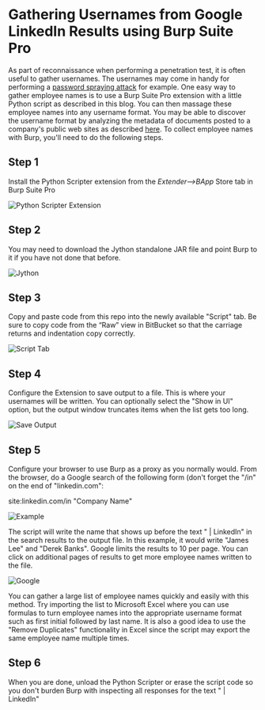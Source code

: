 # Gathering Usernames from Google LinkedIn Results using Burp Suite Pro

As part of reconnaissance when performing a penetration test, it is often useful to gather usernames. The usernames may come in handy for performing a [password spraying attack](http://www.blackhillsinfosec.com/?p=4694) for example. One easy way to gather employee names is to use a Burp Suite Pro extension with a little Python script as described in this blog. You can then massage these employee names into any username format. You may be able to discover the username format by analyzing the metadata of documents posted to a company's public web sites as described [here](http://www.blackhillsinfosec.com/?p=4694).
To collect employee names with Burp, you'll need to do the following steps.

## Step 1
Install the Python Scripter extension from the *Extender-->BApp* Store tab in Burp Suite Pro

![Python Scripter Extension](https://github.com/clr2of8/Gather-Usernames-From-Google-LinkedIn-Results/raw/master/images/python-scripter.png)


## Step 2
You may need to download the Jython standalone JAR file and point Burp to it if you have not done that before.

![Jython](https://github.com/clr2of8/Gather-Usernames-From-Google-LinkedIn-Results/raw/master/images/jython.png)

## Step 3
Copy and paste code from this repo into the newly available "Script" tab. Be sure to copy code from the “Raw” view in BitBucket so that the carriage returns and indentation copy correctly.

![Script Tab](https://github.com/clr2of8/Gather-Usernames-From-Google-LinkedIn-Results/raw/master/images/pastecode.png)


## Step 4
Configure the Extension to save output to a file. This is where your usernames will be written. You can optionally select the "Show in UI" option, but the output window truncates items when the list gets too long.

![Save Output](https://github.com/clr2of8/Gather-Usernames-From-Google-LinkedIn-Results/raw/master/images/set-filename.png)


## Step 5
Configure your browser to use Burp as a proxy as you normally would. From the browser, do a Google search of the following form (don't forget the "/in" on the end of "linkedin.com":

site:linkedin.com/in "Company Name"

![Example](https://github.com/clr2of8/Gather-Usernames-From-Google-LinkedIn-Results/raw/master/images/example2.png)

The script will write the name that shows up before the text " | LinkedIn" in the search results to the output file. In this example, it would write "James Lee" and "Derek Banks". Google limits the results to 10 per page. You can click on additional pages of results to get more employee names written to the file.

![Google](https://github.com/clr2of8/Gather-Usernames-From-Google-LinkedIn-Results/raw/master/images/google.png)

You can gather a large list of employee names quickly and easily with this method. Try importing the list to Microsoft Excel where you can use formulas to turn employee names into the appropriate username format such as first initial followed by last name. It is also a good idea to use the "Remove Duplicates" functionality in Excel since the script may export the same employee name multiple times.

## Step 6
When you are done, unload the Python Scripter or erase the script code so you don't burden Burp with inspecting all responses for the text " | LinkedIn"

